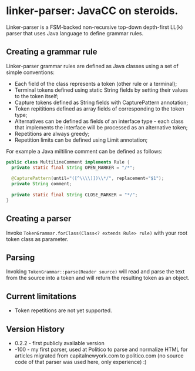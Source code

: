 # linker-parser: JavaCC on steroids.
Linker-parser is a FSM-backed non-recursive top-down depth-first LL(k) parser that uses Java language to define grammar rules. 

## Creating a grammar rule
Linker-parser grammar rules are defined as Java classes using a set of simple conventions:
* Each field of the class represents a token (other rule or a terminal);
* Terminal tokens defined using static String fields by setting their values to the token itself;
* Capture tokens defined as String fields with CapturePattern annotation;
* Token repititions defined as array fields of corresponding to the token type;
* Alternatives can be defined as fields of an interface type - each class that implements the interface will be processed as an alternative token; 
* Repetitions are always greedy;
* Repetition limits can be defined using Limit annotation;

For example a Java miltiline comment can be defined as follows:
```java
public class MultilineComment implements Rule {
  private static final String OPEN_MARKER = "/*";
 
  @CapturePattern(until="([^\\\\)])\\*/", replacement="$1");
  private String comment;
  
  private static final String CLOSE_MARKER = "*/";
}
```
## Creating a parser
Invoke `TokenGrammar.forClass(Class<? extends Rule> rule)` with your root token class as parameter.

## Parsing 
Invoking `TokenGrammar::parse(Reader source)` will read and parse the text from the source into a token and will return the resulting token as an object.

## Current limitations
* Token repetitions are not yet supported.

## Version History
* 0.2.2 - first publicly available version
* -100 - my first parser, used at Politico to parse and normalize HTML for articles migrated from capitalnewyork.com to politico.com (no source code of that parser was used here, only experience) :)
